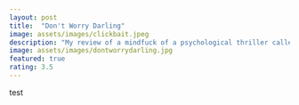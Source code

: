 ```yaml
---
layout: post
title:  "Don't Worry Darling"
image: assets/images/clickbait.jpeg
description: "My review of a mindfuck of a psychological thriller called Don't Worry Darling"
image: assets/images/dontworrydarling.jpg
featured: true
rating: 3.5
---
```


test
